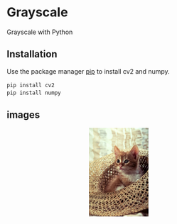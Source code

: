 # Grayscale
Grayscale with Python
## Installation

Use the package manager [pip](https://pip.pypa.io/en/stable/) to install cv2 and numpy.


```bash
pip install cv2
pip install numpy
```
## images
<p align="center">
	<img src="/cat.png" alt="Logo", height=200px,width=200px>
</p>
